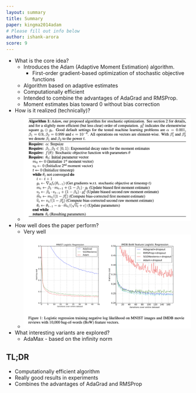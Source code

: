 ```yaml
---
layout: summary
title: Summary
paper: kingma2014adam
# Please fill out info below
author: ishank-arora
score: 9
---
```


* What is the core idea?
  * Introduces the Adam (Adaptive Moment Estimation) algorithm.
    * First-order gradient-based optimization of stochastic objective functions
  * Algorithm based on adaptive estimates
  * Computationally efficient
  * Intended to combine the advantages of AdaGrad and RMSProp. 
  * Moment estimates bias toward 0 without bias correction
* How is it realized (technically)?
  * <img src="kingma2014adam_2_1.png" alt="kingma2014adam_2_1" style="zoom: 50%;" />
* How well does the paper perform?
  * Very well
  * ![kingma2014adam_2_2](kingma2014adam_2_2.png)
* What interesting variants are explored?
  * AdaMax - based on the infinity norm

## TL;DR
* Computationally efficient algorithm
* Really good results in experiments
* Combines the advantages of AdaGrad and RMSProp
